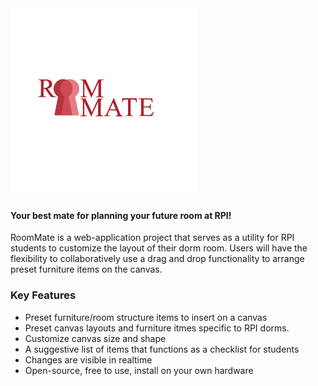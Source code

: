 <img src="/logo-designs/roommate_keyhole.png" alt="RoomMate" width="300"/>  
<!--  have to figure out how to crop the picture to look more presentable -->

#### Your best mate for planning your future room at RPI!
RoomMate is a web-application project that serves as a utility for RPI students to customize the layout of their dorm room. Users will have the flexibility to collaboratively use a drag and drop functionality to arrange preset furniture items on the canvas. 

### Key Features
* Preset furniture/room structure items to insert on a canvas
* Preset canvas layouts and furniture itmes specific to RPI dorms.
* Customize canvas size and shape
* A suggestive list of items that functions as a checklist for students 
* Changes are visible in realtime
* Open-source, free to use, install on your own hardware
